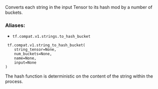 Converts each string in the input Tensor to its hash mod by a number of buckets.
### Aliases:
- `tf.compat.v1.strings.to_hash_bucket`

```
 tf.compat.v1.string_to_hash_bucket(
    string_tensor=None,
    num_buckets=None,
    name=None,
    input=None
)
```
The hash function is deterministic on the content of the string within the process.
